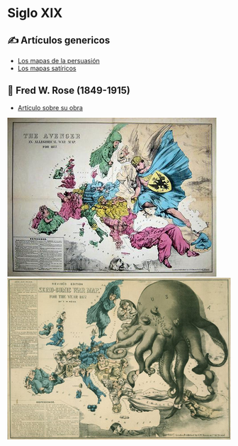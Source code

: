 # Siglo XIX

## ✍ Artículos genericos

* [Los mapas de la persuasión](https://www.bl.uk/maps/articles/maps-for-display-and-persuasion)
* [Los mapas satíricos](https://www.bl.uk/maps/articles/satirical-maps)

## 🎨 Fred W. Rose (1849-1915)

+ [Artículo sobre su obra](https://ashrarebooks.wordpress.com/2014/12/18/fred-w-rose-1850-1915/)

![](img/1877-the-avenger-fredrose.jpg)
![](img/1877-satiricals-fredrose.jpg)


